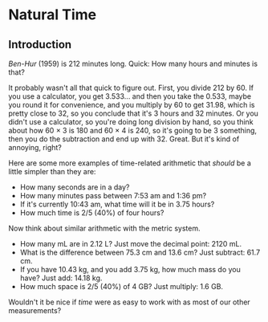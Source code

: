 # Natural Time

## Introduction
_Ben-Hur_ (1959) is 212 minutes long. Quick: How many hours and minutes is that?

It probably wasn't all that quick to figure out. First, you divide 212 by 60. If you use a calculator, you get 3.533... and then you take the 0.533, maybe you round it for convenience, and you multiply by 60 to get 31.98, which is pretty close to 32, so you conclude that it's 3 hours and 32 minutes. Or you didn't use a calculator, so you're doing long division by hand, so you think about how 60 &times; 3 is 180 and 60 &times; 4 is 240, so it's going to be 3 something, then you do the subtraction and end up with 32. Great. But it's kind of annoying, right?

Here are some more examples of time-related arithmetic that _should_ be a little simpler than they are:

  * How many seconds are in a day?
  * How many minutes pass between 7:53 am and 1:36 pm?
  * If it's currently 10:43 am, what time will it be in 3.75 hours?
  * How much time is 2/5 (40%) of four hours?

Now think about similar arithmetic with the metric system.

  * How many mL are in 2.12 L? Just move the decimal point: 2120 mL.
  * What is the difference between 75.3 cm and 13.6 cm? Just subtract: 61.7 cm.
  * If you have 10.43 kg, and you add 3.75 kg, how much mass do you have? Just add: 14.18 kg.
  * How much space is 2/5 (40%) of 4 GB? Just multiply: 1.6 GB.

Wouldn't it be nice if _time_ were as easy to work with as most of our other measurements?

